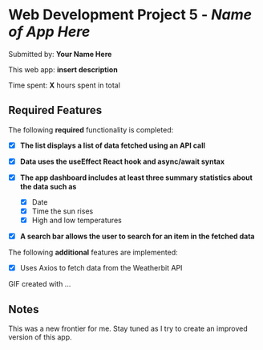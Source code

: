 # Web Development Project 5 - *Name of App Here*

Submitted by: **Your Name Here**

This web app: **insert description**

Time spent: **X** hours spent in total

## Required Features

The following **required** functionality is completed:

- [X] **The list displays a list of data fetched using an API call**
- [X] **Data uses the useEffect React hook and async/await syntax**
- [X] **The app dashboard includes at least three summary statistics about the data such as**
  - [X] Date
  - [X] Time the sun rises
  - [X] High and low temperatures
- [X] **A search bar allows the user to search for an item in the fetched data**


The following **additional** features are implemented:

* [X] Uses Axios to fetch data from the Weatherbit API

<!-- Replace this with whatever GIF tool you used! -->
GIF created with ...  
<!-- Recommended tools:
[Kap](https://getkap.co/) for macOS
[ScreenToGif](https://www.screentogif.com/) for Windows
[peek](https://github.com/phw/peek) for Linux. -->

## Notes

This was a new frontier for me. Stay tuned as I try to create an improved version of this app.

